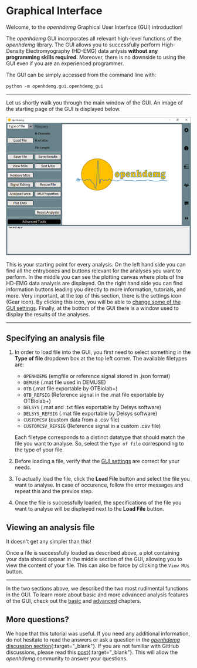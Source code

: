 # Graphical Interface

Welcome, to the *openhdemg* Graphical User Interface (GUI) introduction! 

The *openhdemg* GUI incorporates all relevant high-level functions of the *openhdemg* library. The GUI allows you to successfully perform High-Density Electromyography (HD-EMG) data anlysis **without any programming skills required**. Moreover, there is no downside to using the GUI even if you are an experienced programmer.

The GUI can be simply accessed from the command line with:

```shell
python -m openhdemg.gui.openhdemg_gui
```

-------------------------------------------------

Let us shortly walk you through the main window of the GUI. An image of the starting page of the GUI is displayed below.

![gui_preview](md_graphics/index/gui_preview_v2.png)

This is your starting point for every analysis. On the left hand side you can find all the entryboxes and buttons relevant for the analyses you want to perform. In the middle you can see the plotting canvas where plots of the HD-EMG data analysis are displayed. On the right hand side you can find information buttons leading you directly to more information, tutorials, and more. Very important, at the top of this section, there is the settings icon (Gear icon). By clicking this icon, you will be able to [change some of the GUI settings](gui_settings.md). Finally, at the bottom of the GUI there is a window used to display the results of the analyses. 

-------------------------------------------------

## Specifying an analysis file

1. In order to load file into the GUI, you first need to select something in the **Type of file** dropdown box at the top left corner. The available filetypes are:

    - `OPENHDEMG` (emgfile or reference signal stored in .json format)
    - `DEMUSE` (.mat file used in DEMUSE)
    - `OTB` (.mat file exportable by OTBiolab+)
    - `OTB_REFSIG` (Reference signal in the .mat file exportable by OTBiolab+)
    - `DELSYS` (.mat and .txt files exportable by Delsys software)
    - `DELSYS_REFSIG` (.mat file exportable by Delsys software)
    - `CUSTOMCSV` (custom data from a .csv file)
    - `CUSTOMCSV_REFSIG` (Reference signal in a custom .csv file)

    Each filetype corresponds to a distinct datatype that should match the file you want to analyse. So, select the `Type of file` corresponding to the type of your file.

2. Before loading a file, verify that the [GUI settings](gui_settings.md) are correct for your needs.

3. To actually load the file, click the **Load File** button and select the file you want to analyse. In case of occurence, follow the error messages and repeat this and the previos step.

4. Once the file is successfully loaded, the specifications of the file you want to analyse will be displayed next to the **Load File** button. 

## Viewing an analysis file

It doesn't get any simpler than this! 

Once a file is successfully loaded as described above, a plot containing your data should appear in the middle section of the GUI, allowing you to
view the content of your file. This can also be force by clicking the `View MUs` button.

----------------------------------------

In the two sections above, we described the two most rudimental functions in the GUI. To learn more about basic and more advanced analysis features of the GUI, check out the [basic](gui_basics.md) and [advanced](gui_advanced.md) chapters.


## More questions?

We hope that this tutorial was useful. If you need any additional information, do not hesitate to read the answers or ask a question in the [*openhdemg* discussion section](https://github.com/GiacomoValliPhD/openhdemg/discussions){:target="_blank"}. If you are not familiar with GitHub discussions, please read this [post](https://github.com/GiacomoValliPhD/openhdemg/discussions/42){:target="_blank"}. This will allow the *openhdemg* community to answer your questions.
